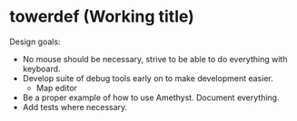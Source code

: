 # towerdef (Working title)

Design goals:
- No mouse should be necessary, strive to be able to do everything with keyboard.
- Develop suite of debug tools early on to make development easier.
    - Map editor
- Be a proper example of how to use Amethyst. Document everything.
- Add tests where necessary.